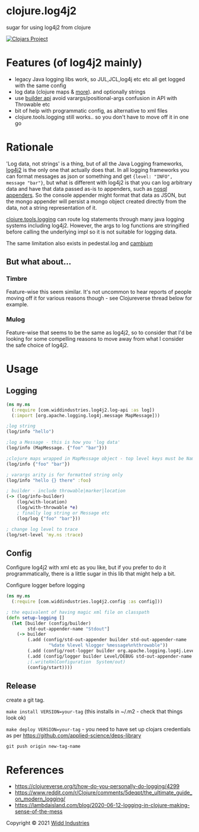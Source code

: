 # clojure.log4j2

sugar for using log4j2 from clojure

[![Clojars Project](https://img.shields.io/clojars/v/com.widdindustries/clojure.log4j2.svg)](https://clojars.org/com.widdindustries/clojure.log4j2)

# Features (of log4j2 mainly)

* legacy Java logging libs work, so JUL,JCL,log4j etc etc all get logged with the same config
* log data (clojure maps & [more](https://logging.apache.org/log4j/2.x/manual/messages.html)). and optionally strings
* use [builder api](https://logging.apache.org/log4j/2.x/manual/logbuilder.html) avoid varargs/positional-args confusion in API with Throwable etc
* bit of help with programmatic config, as alternative to xml files
* clojure.tools.logging still works.. so you don't have to move off it in one go

# Rationale

'Log data, not strings' is a thing, but of all the Java Logging frameworks, [log4j2](https://logging.apache.org/log4j/2.x/) is the 
only one that actually does that. In all logging frameworks you can format messages as
json or something and get `{level: "INFO", message "bar"}`, but what is different with log4j2
is that you can log arbitrary data and have that data passed as-is to appenders, such as 
[nosql appenders](https://logging.apache.org/log4j/2.x/manual/appenders.html#NoSQLAppender). So the console
appender might format that data as JSON, but the mongo appender will persist a mongo object 
created directly from the data, not a string representation of it.

[clojure.tools.logging](https://github.com/clojure/tools.logging) can route log statements
through many java logging systems including log4j2. However, the args to log
functions are stringified before calling the underlying impl so it is not suitable for logging data.

The same limitation also exists in pedestal.log and [cambium](https://github.com/cambium-clojure)

## But what about...

### Timbre

Feature-wise this seem similar. It's not uncommon to hear reports of people moving off it for various reasons though - see Clojureverse thread below for example.

### Mulog

Feature-wise that seems to be the same as log4j2, so to consider that I'd be looking for some
compelling reasons to move away from what I consider the safe choice of log4j2.

# Usage

## Logging 

```clojure
(ns my.ns
  (:require [com.widdindustries.log4j2.log-api :as log])
  (:import [org.apache.logging.log4j.message MapMessage]))

;log string
(log/info "hello")

;log a Message - this is how you 'log data'
(log/info (MapMessage. {"foo" "bar"}))

;clojure maps wrapped in MapMessage object - top level keys must be Named (string, keyword, symbol etc)
(log/info {"foo" "bar"})

; varargs arity is for formatted string only
(log/info "hello {} there" :foo)

; builder - include throwable|marker|location
(-> (log/info-builder)
    (log/with-location)
    (log/with-throwable *e)
    ; finally log string or Message etc
    (log/log {"foo" "bar"}))

; change log level to trace
(log/set-level 'my.ns :trace)

```
## Config

Configure log4j2 with xml etc as you like, but if you prefer
to do it programmatically, there is a little sugar in this lib that might help a bit.

Configure logger before logging

```clojure
(ns my.ns
  (:require [com.widdindustries.log4j2.config :as config]))

; the equivalent of having magic xml file on classpath
(defn setup-logging []
  (let [builder (config/builder)
        std-out-appender-name "Stdout"]
    (-> builder
        (.add (config/std-out-appender builder std-out-appender-name
                "%date %level %logger %message%n%throwable"))
        (.add (config/root-logger builder org.apache.logging.log4j.Level/INFO std-out-appender-name))
        (.add (config/logger builder Level/DEBUG std-out-appender-name "my.ns"))
        ;(.writeXmlConfiguration  System/out)
        (config/start))))

```

## Release

create a git tag.

`make install VERSION=your-tag` (this installs in ~/.m2 - check that things look ok)

`make deploy VERSION=your-tag`  - you need to have set up clojars credentials as per https://github.com/applied-science/deps-library

`git push origin new-tag-name`

# References

* https://clojureverse.org/t/how-do-you-personally-do-logging/4299
* https://www.reddit.com/r/Clojure/comments/5deqpt/the_ultimate_guide_on_modern_logging/
* https://lambdaisland.com/blog/2020-06-12-logging-in-clojure-making-sense-of-the-mess


Copyright © 2021 [Widd Industries](https://widdindustries.com/about/)

